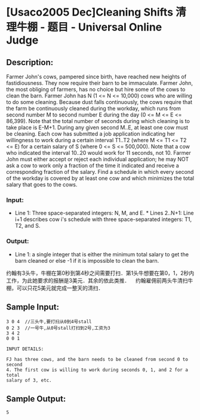 # [Usaco2005 Dec]Cleaning Shifts 清理牛棚 - 题目 - Universal Online Judge

## Description: 

Farmer John's cows, pampered since birth, have reached new heights of fastidiousness. They now require their barn to be immaculate. Farmer John, the most obliging of farmers, has no choice but hire some of the cows to clean the barn. Farmer John has N (1 <= N <= 10,000) cows who are willing to do some cleaning. Because dust falls continuously, the cows require that the farm be continuously cleaned during the workday, which runs from second number M to second number E during the day (0 <= M <= E <= 86,399). Note that the total number of seconds during which cleaning is to take place is E-M+1. During any given second M..E, at least one cow must be cleaning. Each cow has submitted a job application indicating her willingness to work during a certain interval T1..T2 (where M <= T1 <= T2 <= E) for a certain salary of S (where 0 <= S <= 500,000). Note that a cow who indicated the interval 10..20 would work for 11 seconds, not 10. Farmer John must either accept or reject each individual application; he may NOT ask a cow to work only a fraction of the time it indicated and receive a corresponding fraction of the salary. Find a schedule in which every second of the workday is covered by at least one cow and which minimizes the total salary that goes to the cows. 

### Input: 

* Line 1: Three space-separated integers: N, M, and E. * Lines 2..N+1: Line i+1 describes cow i's schedule with three space-separated integers: T1, T2, and S. 

### Output: 

* Line 1: a single integer that is either the minimum total salary to get the barn cleaned or else -1 if it is impossible to clean the barn. 

约翰有3头牛，牛棚在第0秒到第4秒之间需要打扫．第1头牛想要在第0，1，2秒内工作，为此她要求的报酬是3美元．其余的依此类推．    约翰雇佣前两头牛清扫牛棚，可以只花5美元就完成一整天的清扫．




## Sample Input: 
```
3 0 4  //三头牛,要打扫从0到4号stall
0 2 3  //一号牛,从0号stall打扫到2号,工资为3
3 4 2
0 0 1

INPUT DETAILS:

FJ has three cows, and the barn needs to be cleaned from second 0 to second
4. The first cow is willing to work during seconds 0, 1, and 2 for a total
salary of 3, etc.

```

## Sample Output: 
```
5


```
